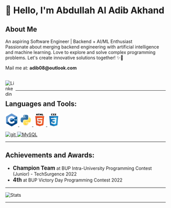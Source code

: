 <h1> 👋 Hello, I'm Abdullah Al Adib Akhand </h1>

## About Me


<p> An aspiring Software Engineer | Backend + AI/ML Enthusiast <br>
Passionate about merging backend engineering with artificial intelligence and machine learning. Love to explore and solve complex programming problems. Let's create innovative solutions together! ✨🚀 </p>
<p> Mail me at:  <strong> adib08@outlook.com </strong></p> <br>
<a href="https://www.linkedin.com/in/abdullah-al-adib-akhand-12b766171/">
    <img align="left"  width="32px" src="https://github.com/dmhendricks/signature-social-icons/blob/master/icons/round-flat-filled/35px/linkedin.png" alt="Linkedin"/> <br>
</a>
<hr>


## Languages and Tools:


 <a href="https://www.w3schools.com/cpp/" target="_blank" rel="noreferrer"> <img src="https://raw.githubusercontent.com/devicons/devicon/master/icons/cplusplus/cplusplus-original.svg" alt="cplusplus" width="40" height="40"/> </a> <a href="https://www.python.org" target="_blank" rel="noreferrer"> <img src="https://raw.githubusercontent.com/devicons/devicon/master/icons/python/python-original.svg" alt="python" width="40" height="40"/> </a>   <a href="https://www.w3.org/html/" target="_blank" rel="noreferrer"> <img src="https://raw.githubusercontent.com/devicons/devicon/master/icons/html5/html5-original-wordmark.svg" alt="html5" width="40" height="40"/> </a> <a href="https://www.w3schools.com/css/" target="_blank" rel="noreferrer"> <img src="https://raw.githubusercontent.com/devicons/devicon/master/icons/css3/css3-original-wordmark.svg" alt="css3" width="40" height="40"/> </a> 

<a href="https://git-scm.com/" target="_blank" rel="noreferrer"> <img src="https://www.vectorlogo.zone/logos/git-scm/git-scm-icon.svg" alt="git" width="40" height="40"/> </a>  <a href="https://www.mysql.com/" target="_blank" rel="noreferrer"> <img src="https://www.freepnglogos.com/uploads/logo-mysql-png/logo-mysql-mysql-logo-png-images-are-download-crazypng-21.png" alt="MySQL" width="40" height="40"/> </a> <br>
<hr>



## Achievements and Awards:
<ul>
    <li> <strong style="font-size: 1.2em;">Champion Team</strong> at BUP Intra-University Programming Contest (Junior) - TechSurgence 2022 </li>
    <li>  <strong style="font-size: 1.2em;" style="color: blue;">4th</strong> at BUP Victory Day Programming Contest 2022  </li>
    
</ul>   

<hr>

![Stats](https://github-profile-summary-cards.vercel.app/api/cards/profile-details?username=akhand08&theme=vue)
<hr>


